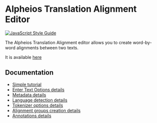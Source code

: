 # Alpheios Translation Alignment Editor

[![JavaScript Style Guide](https://img.shields.io/badge/code_style-standard-brightgreen.svg)](https://standardjs.com)

The Alpheios Translation Alignment editor allows you to create word-by-word alignments between two texts.

It is available [here](https://alignment.alpheios.net/)

## Documentation

- [Simple tutorial](docs/simple-tutorial.md)
- [Enter Text Options details](docs/enter-text-options.md)
- [Metadata details](docs/metadata.md)
- [Language detection details](docs/language-detection.md)
- [Tokenizer options details](docs/tokenizer-options.md)
- [Alignment groups creation details](docs/alignment-groups.md)
- [Annotations details](docs/annotations.md)
